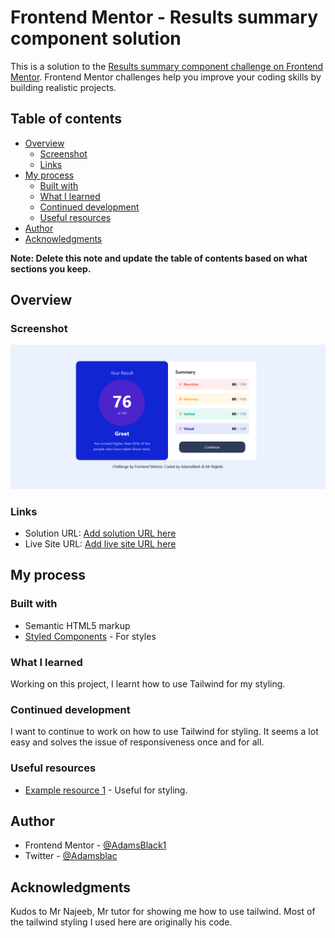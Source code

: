 # Frontend Mentor - Results summary component solution

This is a solution to the [Results summary component challenge on Frontend Mentor](https://www.frontendmentor.io/challenges/results-summary-component-CE_K6s0maV). Frontend Mentor challenges help you improve your coding skills by building realistic projects.

## Table of contents

- [Overview](#overview)
  - [Screenshot](#screenshot)
  - [Links](#links)
- [My process](#my-process)
  - [Built with](#built-with)
  - [What I learned](#what-i-learned)
  - [Continued development](#continued-development)
  - [Useful resources](#useful-resources)
- [Author](#author)
- [Acknowledgments](#acknowledgments)

**Note: Delete this note and update the table of contents based on what sections you keep.**

## Overview


### Screenshot

![](Screenshot%202025-02-08%20at%2022-53-16%20Frontend%20Mentor%20Results%20summary%20component.png)


### Links

- Solution URL: [Add solution URL here](https://github.com/AdamsBlack1/Result-Summary)
- Live Site URL: [Add live site URL here](https://result-summary-two-nu.vercel.app/)

## My process

### Built with

- Semantic HTML5 markup
- [Styled Components](https://tailwindcss.com/docs/) - For styles


### What I learned

Working on this project, I learnt how to use Tailwind for my styling.


### Continued development

I want to continue to work on how to use Tailwind for styling. It seems a lot easy and solves the issue of responsiveness once and for all.

### Useful resources

- [Example resource 1](https://tailwindcss.com/docs/) - Useful for styling.


## Author

- Frontend Mentor - [@AdamsBlack1](https://www.frontendmentor.io/profile/AdamsBlack1)
- Twitter - [@Adamsblac](https://x.com/Adamsblac)


## Acknowledgments

Kudos to Mr Najeeb, Mr tutor for showing me how to use tailwind. Most of the tailwind styling I used here are originally his code.

